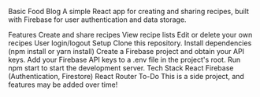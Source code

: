 Basic Food Blog
A simple React app for creating and sharing recipes, built with Firebase for user authentication and data storage.

Features
Create and share recipes
View recipe lists
Edit or delete your own recipes
User login/logout
Setup
Clone this repository.
Install dependencies (npm install or yarn install)
Create a Firebase project and obtain your API keys.
Add your Firebase API keys to a .env file in the project's root.
Run npm start to start the development server.
Tech Stack
React
Firebase (Authentication, Firestore)
React Router
To-Do
This is a side project, and features may be added over time!
